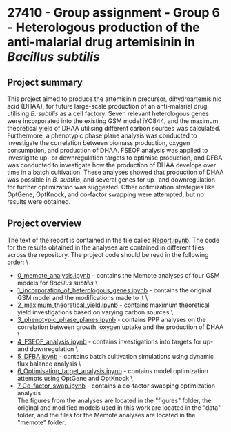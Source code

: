 # 27410 - Group assignment - Group 6 - Heterologous production of the anti-malarial drug artemisinin in _Bacillus subtilis_

## Project summary
This project aimed to produce the artemisinin precursor, dihydroartemisinic acid (DHAA), for future large-scale production of an anti-malarial drug, utilising _B. subtilis_ as a cell factory. Seven relevant heterologous genes were incorporated into the existing GSM model iYO844, and the maximum theoretical yield of DHAA utilising different carbon sources was calculated. Furthermore, a phenotypic phase plane analysis was conducted to investigate the correlation between biomass production, oxygen consumption, and production of DHAA. FSEOF analysis was applied to investigate up- or downregulation targets to optimise production, and DFBA was conducted to investigate how the production of DHAA develops over time in a batch cultivation. These analyses showed that production of DHAA was possible in _B. subtilis_, and several genes for up- and downregulation for further optimization was suggested. Other optimization strategies like OptGene, OptKnock, and co-factor swapping were attempted, but no results were obtained.

## Project overview
The text of the report is contained in the file called [Report.ipynb](Report.ipynb). The code for the results obtained in the analyses are contained in different files across the repository. The project code should be read in the following order: \
- [0_memote_analysis.ipynb](0_memote_analysis.ipynb)  - contains the Memote analyses of four GSM models for _Bacillus subtilis_ \
- [1_incorporation_of_heterologous_genes.ipynb](1_incorporation_of_heterologous_genes.ipynb) - contains the original GSM model and the modifications made to it \
- [2_maximum_theoretical_yield.ipynb](2_maximum_theoretical_yield.ipynb) - contains maximum theoretical yield investigations based on varying carbon sources \
- [3_phenotypic_phase_planes.ipynb](3_phenotypic_phase_planes.ipynb) - contains PPP analyses on the correlation between growth, oxygen uptake and the production of DHAA \
- [4_FSEOF_analysis.ipynb](4_FSEOF_analysis.ipynb) - contains investigations into targets for up- and downregulation \
- [5_DFBA.ipynb](5_DFBA.ipynb) - contains batch cultivation simulations using dynamic flux balance analysis \
- [6_Optimisation_target_analysis.ipynb](6_Optimisation_target_analysis.ipynb) - contains model optimization attempts using OptGene and OptKnock \
- [7_Co-factor_swap.ipynb](7_Co-factor_swap.ipynb) - contains a co-factor swapping optimization analysis \
The figures from the analyses are located in the "figures" folder, the original and modified models used in this work are located in the "data" folder, and the files for the Memote analyses are located in the "memote" folder.

